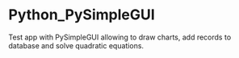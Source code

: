 # Python_PySimpleGUI
Test app with PySimpleGUI allowing to draw charts, add records to database and solve quadratic equations.
